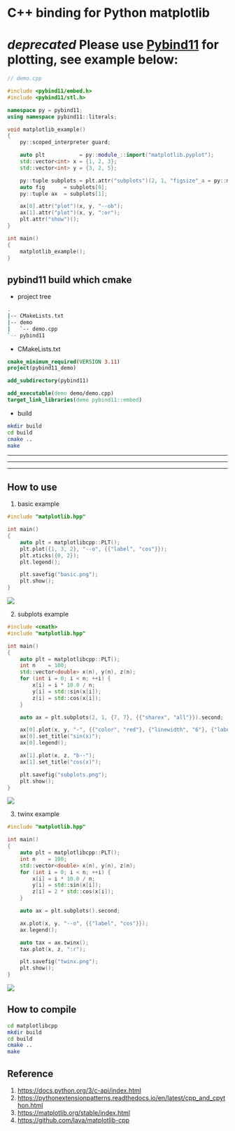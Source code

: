 # C++ binding for Python matplotlib


# ***deprecated*** Please use [Pybind11](https://github.com/pybind/pybind11) for plotting, see example below:

```c++
// demo.cpp

#include <pybind11/embed.h>
#include <pybind11/stl.h>

namespace py = pybind11;
using namespace pybind11::literals;

void matplotlib_example()
{
    py::scoped_interpreter guard;

    auto plt           = py::module_::import("matplotlib.pyplot");
    std::vector<int> x = {1, 2, 3};
    std::vector<int> y = {3, 2, 5};

    py::tuple subplots = plt.attr("subplots")(2, 1, "figsize"_a = py::make_tuple(10, 8));
    auto fig      = subplots[0];
    py::tuple ax  = subplots[1];

    ax[0].attr("plot")(x, y, "--ob");
    ax[1].attr("plot")(x, y, ":or");
    plt.attr("show")();
}

int main()
{
    matplotlib_example();
}
```

## pybind11 build which cmake

- project tree
```bash
.
|-- CMakeLists.txt
|-- demo
|   `-- demo.cpp
`-- pybind11
```

- CMakeLists.txt

```cmake
cmake_minimum_required(VERSION 3.11)
project(pybind11_demo)

add_subdirectory(pybind11)

add_executable(demo demo/demo.cpp)
target_link_libraries(demo pybind11::embed)
```

- build 
```bash
mkdir build
cd build 
cmake ..
make
```

---
---
---


## How to use 

1. basic example
   
```c++
#include "matplotlib.hpp"

int main()
{
    auto plt = matplotlibcpp::PLT();
    plt.plot({1, 3, 2}, "--o", {{"label", "cos"}});
    plt.xticks({0, 2});
    plt.legend();

    plt.savefig("basic.png");
    plt.show();
}
```

![](.res/basic.png)


2. subplots example
   
```c++
#include <cmath>
#include "matplotlib.hpp"

int main()
{
    auto plt = matplotlibcpp::PLT();
    int n    = 100;
    std::vector<double> x(n), y(n), z(n);
    for (int i = 0; i < n; ++i) {
        x[i] = i * 10.0 / n;
        y[i] = std::sin(x[i]);
        z[i] = std::cos(x[i]);
    }

    auto ax = plt.subplots(2, 1, {7, 7}, {{"sharex", "all"}}).second;

    ax[0].plot(x, y, "-", {{"color", "red"}, {"linewidth", "6"}, {"label", "sin"}});
    ax[0].set_title("sin(x)");
    ax[0].legend();

    ax[1].plot(x, z, "b--");
    ax[1].set_title("cos(x)");

    plt.savefig("subplots.png");
    plt.show();
}
```

![](.res/subplots.png)


3. twinx example

```c++
#include "matplotlib.hpp"

int main()
{
    auto plt = matplotlibcpp::PLT();
    int n    = 100;
    std::vector<double> x(n), y(n), z(n);
    for (int i = 0; i < n; ++i) {
        x[i] = i * 10.0 / n;
        y[i] = std::sin(x[i]);
        z[i] = 2 * std::cos(x[i]);
    }

    auto ax = plt.subplots().second;

    ax.plot(x, y, "--o", {{"label", "cos"}});
    ax.legend();

    auto tax = ax.twinx();
    tax.plot(x, z, ":r");

    plt.savefig("twinx.png");
    plt.show();
}
```

![](.res/twinx.png)


## How to compile

```bash
cd matplotlibcpp
mkdir build
cd build
cmake ..
make
```


## Reference

1. https://docs.python.org/3/c-api/index.html
2. https://pythonextensionpatterns.readthedocs.io/en/latest/cpp_and_cpython.html
3. https://matplotlib.org/stable/index.html
4. https://github.com/lava/matplotlib-cpp
